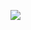 ![](https://raw.githubusercontent.com/oleksandrblazhko/ai202-kovach/ai202-kovach_with_laboratory_work_7/2-SoftwareDesign/2.7-PlantUML/UML-UseCase.puml)